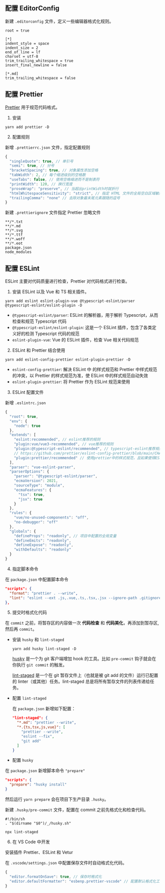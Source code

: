## 配置 EditorConfig

新建 `.editorconfig` 文件，定义一些编辑器格式化规则。

```
root = true

[*]
indent_style = space
indent_size = 2
end_of_line = lf
charset = utf-8
trim_trailing_whitespace = true
insert_final_newline = false

[*.md]
trim_trailing_whitespace = false
```

## 配置 Prettier

[Prettier](https://prettier.io/) 用于规范代码格式。

1. 安装

```shell
yarn add prettier -D
```

2. 配置规则

新增 `.prettierrc.json` 文件，指定配置规则

```js
{
  "singleQuote": true, // 单引号
  "semi": true, // 分号
  "bracketSpacing": true, // 对象属性添加空格
  "tabWidth": 2, // 每个缩进级别的空格数
  "useTabs": false, // 使用空格缩进而不是制表符
  "printWidth": 120, // 换行宽度
  "proseWrap": "preserve", // 当超出printWidth时就折行
  "htmlWhitespaceSensitivity": "strict", // 指定 HTML 文件的全局空白区域敏感度, "ignore" - 空格被认为是不敏感的
  "trailingComma": "none" // 去除对象最末尾元素跟随的逗号
}
```

新建 `.prettierignore` 文件指定 Prettier 忽略文件

```
**/*.txt
**/*.md
**/*.svg
**/*.ttf
**/*.woff
**/*.eot
package.json
node_modules
```

## 配置 ESLint

ESLint 主要对代码质量进行检查，Prettier 对代码格式进行检查。

1. 安装 ESLint 以及 Vue 和 TS 相关插件。

```shell
yarn add eslint eslint-plugin-vue @typescript-eslint/parser @typescript-eslint/eslint-plugin -D
```

- `@typescript-eslint/parser`: ESLint 的解析器，用于解析 Typescript，从而检查和规范 Typescript 代码
- `@typescript-eslint/eslint-plugin`: 这是一个 ESLint 插件，包含了各类定义好的检测 Typescript 代码的规范
- `eslint-plugin-vue`: Vue 的 ESLint 插件，检查 Vue 相关代码规范

2. ESLint 和 Prettier 结合使用

```
yarn add eslint-config-prettier eslint-plugin-prettier -D
```

- `eslint-config-prettier`: 解决 ESLint 中 的样式规范和 Prettier 中样式规范的冲突，以 Prettier 的样式规范为准，使 ESLint 中的样式规范自动失效
- `eslint-plugin-prettier`: 将 Prettier 作为 ESLint 规范来使用

3. ESLint 配置文件

新增 `.eslintrc.json`

```js
{
  "root": true,
  "env": {
    "node": true
  },
  "extends": [
    "eslint:recommended", // eslint推荐的规则
    "plugin:vue/vue3-recommended", // vue推荐的规则
    "plugin:@typescript-eslint/recommended", // typescript-eslint推荐规则
    // https://github.com/prettier/eslint-config-prettier/blob/main/CHANGELOG.md#version-800-2021-02-21
    "plugin:prettier/recommended" // 使用prettier中的样式规范，且如果使得ESLint会检测Prettier的格式问题，同样将格式问题以error的形式抛出. 确保在最后一个.
  ],
  "parser": "vue-eslint-parser",
  "parserOptions": {
    "parser": "@typescript-eslint/parser",
    "ecmaVersion": 2021,
    "sourceType": "module",
    "ecmaFeatures": {
      "tsx": true,
      "jsx": true
    }
  },
  "rules": {
    "vue/no-unused-components": "off",
    "no-debugger": "off"
  },
  "globals": {
    "defineProps": "readonly", // 项目中配置的全局变量
    "defineEmits": "readonly",
    "defineExpose": "readonly",
    "withDefaults": "readonly"
  }
}
```

4. 指定脚本命令

在 `package.json` 中配置脚本命令

```json
"scripts": {
  "format": "prettier . --write",
  "lint": "eslint --ext .js,.vue,.ts,.tsx,.jsx --ignore-path .gitignore --fix src"
},
```

5. 提交时格式化代码

在 `commit` 之前，将暂存区的内容做一次 **代码检查** 和 **代码美化**，再添加到暂存区,然后再 `commit`。

- 安装 `husky` 和 `lint-staged`

  ```shell
  yarn add husky lint-staged -D
  ```

  [husky](https://github.com/typicode/husky) 是一个为 git 客户端增加 hook 的工具。比如 `pre-commit` 钩子就会在你执行 `git commit` 的触发。

  [lint-staged](https://github.com/okonet/lint-staged) 是一个在 git 暂存文件上（也就是被 git add 的文件）运行已配置的 linter（或其他）任务。lint-staged 总是将所有暂存文件的列表传递给任务。

- 配置 `lint-staged`


  在 `package.json` 新增如下配置：

  ```json
  "lint-staged": {
    "*.md": "prettier --write",
    "*.{ts,tsx,js,vue}": [
      "prettier --write",
      "eslint --fix",
      "git add"
    ]
  }
  ```

- 配置 `husky`

 在 `package.json` 新增脚本命令 `"prepare"`

```json
"scripts": {
  "prepare": "husky install"
}
```

然后运行 `yarn prepare` 会在项目下生产目录 `.husky`。

新建 `.husky/pre-commit` 文件，配置在 commit 之前先格式化和检查代码。

```shell
#!/bin/sh
. "$(dirname "$0")/_/husky.sh"

npx lint-staged
```

6. 在 VS Code 中开发

安装插件 Prettier、ESLint 和 Vetur

在 `.vscode/settings.json` 中配置保存文件时自动格式化代码。

```js
{
  "editor.formatOnSave": true, // 保存时格式化
  "editor.defaultFormatter": "esbenp.prettier-vscode" // 配置默认格式化工具
}
```
